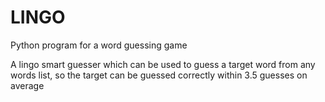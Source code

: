 # LINGO
Python program for a word guessing game

A lingo smart guesser which can be used to guess a target word from any words list, so the target can be guessed correctly within 3.5 guesses on average
